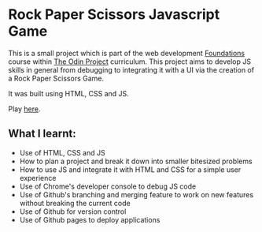 # Rock Paper Scissors Javascript Game

This is a small project which is part of the web development [Foundations](https://www.theodinproject.com/paths/foundations/courses/foundations) course within [The Odin Project](https://www.theodinproject.com/) curriculum. This project aims to develop JS skills in general from debugging to integrating it with a UI via the creation of a Rock Paper Scissors Game.

It was built using HTML, CSS and JS.

Play [here](https://nasir-6.github.io/rockPaperScissorsJsGame/).

## What I learnt:
- Use of HTML, CSS and JS
- How to plan a project and break it down into smaller bitesized problems
- How to use JS and integrate it with HTML and CSS for a simple user experience
- Use of Chrome's developer console to debug JS code
- Use of Github's branching and merging feature to work on new features without breaking the current code
- Use of Github for version control
- Use of Github pages to deploy applications
 